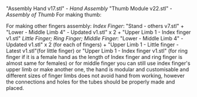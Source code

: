 "Assembly Hand v17.stl" - *Hand Assembly*
"Thumb Module v22.stl" - *Assembly of Thumb*
For making thumb:

For making other fingers assembly:
*Index Finger*:
"Stand - others v7.stl" + "Lower - Middle Limb 4" - Updated v1.stl" x 2 + "Upper Limb 1 - Index finger v1.stl"
*Little Finger; Ring Finger; Middle Finger*:
"Lower - Middle Limb 4" - Updated v1.stl" x 2 (for each of fingers) + "Upper Limb 1 - Little finger - Latest v1.stl"(for little finger) or "Upper Limb 1 - Index finger v1.stl" (for ring finger if it is a female hand as the length of Index finger and ring finger is almost same for females) or for middle finger you can still use index finger's upper limb or make another one, the hand is modular and customisable and different sizes of finger limbs does not avoid hand from working, however the connections and holes for the tubes should be properly made and placed.
